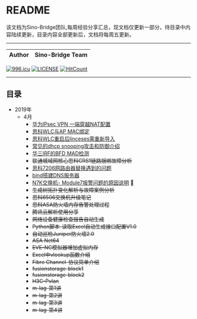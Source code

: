 README
======
该文档为Sino-Bridge团队,每周经验分享汇总，现文档仅更新一部分，待目录中内容陆续更新，目录内容全部更新后，文档将每周五更新。
***

|Author|Sino-Bridge Team|
|---|---

[![996.icu](https://img.shields.io/badge/link-996.icu-red.svg)](https://996.icu)
[![LICENSE](https://img.shields.io/badge/license-Anti%20996-blue.svg)](https://github.com/996icu/996.ICU/blob/master/LICENSE)
[![HitCount](http://hits.dwyl.io/Daniel-Net/Sino-bridge.svg)](http://hits.dwyl.io/Daniel-Net/Sino-bridge)
***

## 目录
* 2019年
    * 4月 
        * [华为IPsec VPN 一端穿越NAT配置](docs/issue-1.md)
        * [思科WLC与AP MAC绑定](docs/issue-2.md)
        * [思科WLC重启后linceses需重新导入](docs/issue-3.md)
        * [常见的dhcp snooping攻击和防御介绍](docs/issue-4.md)
        * [华三IRF的BFD  MAD检测](docs/issue-5.md)
        * ~~联通城域网核心思科CRS1链路捆绑故障分析~~
        * [思科7206网路由器替换遇到的问题](docs/issue-7.md)
        * [bind搭建DNS服务器](docs/issue-8.md) 
        * [N7K交换机- Module7报警问题的原因说明](docs/issue-9.md) :high_brightness:
        * ~~生成树拓扑变化解析与故障案例分析~~
        * ~~思科6506交换机升级笔记~~
        * ~~思科ASA防火墙内存告警处理过程~~
        * ~~腾讯云解析使用分享~~
        * ~~网络设备健康检查报告自动生成~~
        * ~~Python脚本-读取Excel自动生成接口配置V1.0~~
        * ~~自动巡检Juniper防火墙2.0~~
        * ~~ASA Net64~~
        * ~~EVE-NG模拟器增加虚拟内存~~
        * ~~Excel中vlookup函数介绍~~
        * ~~Fibre  Channel-协议简单介绍~~
        * ~~fusionstorage-block1~~
        * ~~fusionstorage-block2~~
        * ~~H3C-Pvlan~~
        * ~~m-lag-第1讲~~
        * ~~m-lag-第2讲~~
        * ~~m-lag-第3讲~~
        * ~~m-lag-第4讲~~
